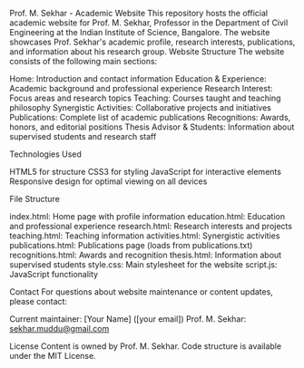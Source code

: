 Prof. M. Sekhar - Academic Website
This repository hosts the official academic website for Prof. M. Sekhar, Professor in the Department of Civil Engineering at the Indian Institute of Science, Bangalore. The website showcases Prof. Sekhar's academic profile, research interests, publications, and information about his research group.
Website Structure
The website consists of the following main sections:

Home: Introduction and contact information
Education & Experience: Academic background and professional experience
Research Interest: Focus areas and research topics
Teaching: Courses taught and teaching philosophy
Synergistic Activities: Collaborative projects and initiatives
Publications: Complete list of academic publications
Recognitions: Awards, honors, and editorial positions
Thesis Advisor & Students: Information about supervised students and research staff

Technologies Used

HTML5 for structure
CSS3 for styling
JavaScript for interactive elements
Responsive design for optimal viewing on all devices

File Structure

index.html: Home page with profile information
education.html: Education and professional experience
research.html: Research interests and projects
teaching.html: Teaching information
activities.html: Synergistic activities
publications.html: Publications page (loads from publications.txt)
recognitions.html: Awards and recognition
thesis.html: Information about supervised students
style.css: Main stylesheet for the website
script.js: JavaScript functionality


Contact
For questions about website maintenance or content updates, please contact:

Current maintainer: [Your Name] ([your email])
Prof. M. Sekhar: sekhar.muddu@gmail.com

License
Content is owned by Prof. M. Sekhar. Code structure is available under the MIT License.
